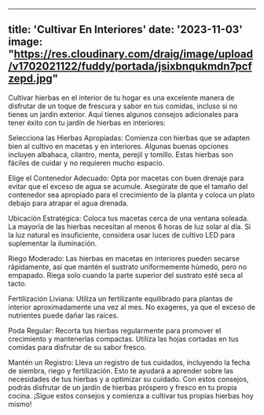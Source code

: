 ---
title: 'Cultivar En Interiores'
date: '2023-11-03'
image: "https://res.cloudinary.com/draig/image/upload/v1702021122/fuddy/portada/jsixbnqukmdn7pcfzepd.jpg"
----



Cultivar hierbas en el interior de tu hogar es una excelente manera de disfrutar de un toque de frescura y sabor en tus comidas, incluso si no tienes un jardín exterior. Aquí tienes algunos consejos adicionales para tener éxito con tu jardín de hierbas en interiores:


Selecciona las Hierbas Apropiadas: Comienza con hierbas que se adapten bien al cultivo en macetas y en interiores. Algunas buenas opciones incluyen albahaca, cilantro, menta, perejil y tomillo. Estas hierbas son fáciles de cuidar y no requieren mucho espacio.

Elige el Contenedor Adecuado: Opta por macetas con buen drenaje para evitar que el exceso de agua se acumule. Asegúrate de que el tamaño del contenedor sea apropiado para el crecimiento de la planta y coloca un plato debajo para atrapar el agua drenada.

Ubicación Estratégica: Coloca tus macetas cerca de una ventana soleada. La mayoría de las hierbas necesitan al menos 6 horas de luz solar al día. Si la luz natural es insuficiente, considera usar luces de cultivo LED para suplementar la iluminación.
 
Riego Moderado: Las hierbas en macetas en interiores pueden secarse rápidamente, así que mantén el sustrato uniformemente húmedo, pero no empapado. Riega solo cuando la parte superior del sustrato esté seca al tacto.

Fertilización Liviana: Utiliza un fertilizante equilibrado para plantas de interior aproximadamente una vez al mes. No exageres, ya que el exceso de nutrientes puede dañar las raíces.

Poda Regular: Recorta tus hierbas regularmente para promover el crecimiento y mantenerlas compactas. Utiliza las hojas cortadas en tus comidas para disfrutar de su sabor fresco.

Mantén un Registro: Lleva un registro de tus cuidados, incluyendo la fecha de siembra, riego y fertilización. Esto te ayudará a aprender sobre las necesidades de tus hierbas y a optimizar su cuidado.
Con estos consejos, podrás disfrutar de un jardín de hierbas próspero y fresco en tu propia cocina.
¡Sigue estos consejos y comienza a cultivar tus propias hierbas hoy mismo!